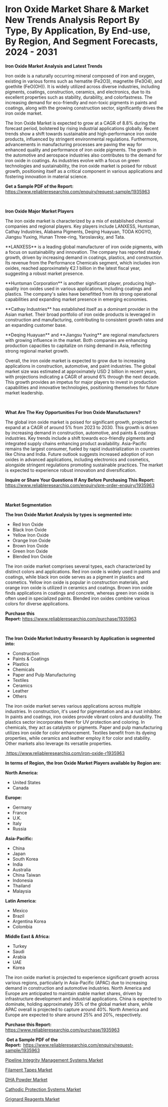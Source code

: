 <p><h1>Iron Oxide Market Share & Market New Trends Analysis Report By Type, By Application, By End-use, By Region, And Segment Forecasts, 2024 - 2031</h1></p><p><strong>Iron Oxide Market Analysis and Latest Trends</strong></p>
<p><p>Iron oxide is a naturally occurring mineral composed of iron and oxygen, existing in various forms such as hematite (Fe2O3), magnetite (Fe3O4), and goethite (FeO(OH)). It is widely utilized across diverse industries, including pigments, coatings, construction, ceramics, and electronics, due to its excellent properties such as stability, durability, and colorfastness. The increasing demand for eco-friendly and non-toxic pigments in paints and coatings, along with the growing construction sector, significantly drives the iron oxide market.</p><p>The Iron Oxide Market is expected to grow at a CAGR of 8.8% during the forecast period, bolstered by rising industrial applications globally. Recent trends show a shift towards sustainable and high-performance iron oxide products, influenced by stringent environmental regulations. Furthermore, advancements in manufacturing processes are paving the way for enhanced quality and performance of iron oxide pigments. The growth in the automotive and aerospace industries also contributes to the demand for iron oxide in coatings. As industries evolve with a focus on green technologies and sustainability, the iron oxide market is poised for robust growth, positioning itself as a critical component in various applications and fostering innovation in material science.</p></p>
<p><strong>Get a Sample PDF of the Report:&nbsp;</strong> <a href="https://www.reliableresearchiq.com/enquiry/request-sample/1935963?utm_campaign=1087&utm_medium=2&utm_source=Github&utm_content=ia&utm_term=14112024&utm_id=iron-oxide">https://www.reliableresearchiq.com/enquiry/request-sample/1935963</a></p>
<p>&nbsp;</p>
<p><strong>Iron Oxide Major Market Players</strong></p>
<p><p>The iron oxide market is characterized by a mix of established chemical companies and regional players. Key players include LANXESS, Huntsman, Cathay Industries, Alabama Pigments, Deqing Huayuan, TODA KOGYO, Jiangsu Yuxing, Hunan Three-ring, Yaroslavsky, and Tata. </p><p>**LANXESS** is a leading global manufacturer of iron oxide pigments, with a focus on sustainability and innovation. The company has reported steady growth, driven by increasing demand in coatings, plastics, and construction. Its revenue from the Performance Chemicals segment, which includes iron oxides, reached approximately €2.1 billion in the latest fiscal year, suggesting a robust market presence.</p><p>**Huntsman Corporation** is another significant player, producing high-quality iron oxides used in various applications, including coatings and plastics. The company's sales have benefitted from its strong operational capabilities and expanding market presence in emerging economies. </p><p>**Cathay Industries** has established itself as a dominant provider in the Asian market. Their broad portfolio of iron oxide products is leveraged in construction and manufacturing, contributing to consistent growth rates and an expanding customer base.</p><p>**Deqing Huayuan** and **Jiangsu Yuxing** are regional manufacturers with growing influence in the market. Both companies are enhancing production capacities to capitalize on rising demand in Asia, reflecting strong regional market growth.</p><p>Overall, the iron oxide market is expected to grow due to increasing applications in construction, automotive, and paint industries. The global market size was estimated at approximately USD 2 billion in recent years, with projections indicating a CAGR of around 6% through the next decade. This growth provides an impetus for major players to invest in production capabilities and innovative technologies, positioning themselves for future market leadership.</p></p>
<p>&nbsp;</p>
<p><strong>What Are The Key Opportunities For Iron Oxide Manufacturers?</strong></p>
<p><p>The global iron oxide market is poised for significant growth, projected to expand at a CAGR of around 5% from 2023 to 2030. This growth is driven by increasing demand in construction, automotive, and paints & coatings industries. Key trends include a shift towards eco-friendly pigments and integrated supply chains enhancing product availability. Asia-Pacific remains the largest consumer, fueled by rapid industrialization in countries like China and India. Future outlook suggests increased adoption of iron oxides in advanced applications, including electronics and cosmetics, alongside stringent regulations promoting sustainable practices. The market is expected to experience robust innovation and diversification.</p></p>
<p><strong>Inquire or Share Your Questions If Any Before Purchasing This Report:</strong> <a href="https://www.reliableresearchiq.com/enquiry/pre-order-enquiry/1935963?utm_campaign=1087&utm_medium=2&utm_source=Github&utm_content=ia&utm_term=14112024&utm_id=iron-oxide">https://www.reliableresearchiq.com/enquiry/pre-order-enquiry/1935963</a></p>
<p>&nbsp;</p>
<p><strong>Market Segmentation</strong></p>
<p><strong>The Iron Oxide Market Analysis by types is segmented into:</strong></p>
<p><ul><li>Red Iron Oxide</li><li>Black Iron Oxide</li><li>Yellow Iron Oxide</li><li>Orange Iron Oxide</li><li>Brown Iron Oxide</li><li>Green Iron Oxide</li><li>Blended Iron Oxide</li></ul></p>
<p><p>The iron oxide market comprises several types, each characterized by distinct colors and applications. Red iron oxide is widely used in paints and coatings, while black iron oxide serves as a pigment in plastics and cosmetics. Yellow iron oxide is popular in construction materials, and orange iron oxide is utilized in ceramics and coatings. Brown iron oxide finds applications in coatings and concrete, whereas green iron oxide is often used in specialized paints. Blended iron oxides combine various colors for diverse applications.</p></p>
<p><strong>Purchase this Report:&nbsp;</strong><a href="https://www.reliableresearchiq.com/purchase/1935963?utm_campaign=1087&utm_medium=2&utm_source=Github&utm_content=ia&utm_term=14112024&utm_id=iron-oxide">https://www.reliableresearchiq.com/purchase/1935963</a></p>
<p>&nbsp;</p>
<p><strong>The Iron Oxide Market Industry Research by Application is segmented into:</strong></p>
<p><ul><li>Construction</li><li>Paints & Coatings</li><li>Plastics</li><li>Chemicals</li><li>Paper and Pulp Manufacturing</li><li>Textiles</li><li>Ceramics</li><li>Leather</li><li>Others</li></ul></p>
<p><p>The iron oxide market serves various applications across multiple industries. In construction, it's used for pigmentation and as a rust inhibitor. In paints and coatings, iron oxides provide vibrant colors and durability. The plastics sector incorporates them for UV protection and coloring. In chemicals, they act as catalysts or pigments. Paper and pulp manufacturing utilizes iron oxide for color enhancement. Textiles benefit from its dyeing properties, while ceramics and leather employ it for color and stability. Other markets also leverage its versatile properties.</p></p>
<p><a href="https://www.reliableresearchiq.com/iron-oxide-r1935963?utm_campaign=1087&utm_medium=2&utm_source=Github&utm_content=ia&utm_term=14112024&utm_id=iron-oxide">&nbsp;https://www.reliableresearchiq.com/iron-oxide-r1935963</a></p>
<p><strong>In terms of Region, the Iron Oxide Market Players available by Region are:</strong></p>
<p>
    <p> <strong> North America: </strong>
        <ul>
            <li>United States</li>
            <li>Canada</li>
        </ul>
        </p> 
    <p> <strong> Europe: </strong>
        <ul>
            <li>Germany</li>
            <li>France</li>
            <li>U.K.</li>
            <li>Italy</li>
            <li>Russia</li>
        </ul>
        </p> 
    <p> <strong> Asia-Pacific: </strong>
        <ul>
            <li>China</li>
            <li>Japan</li>
            <li>South Korea</li>
            <li>India</li>
            <li>Australia</li>
            <li>China Taiwan</li>
            <li>Indonesia</li>
            <li>Thailand</li>
            <li>Malaysia</li>
        </ul>
        </p> 
    <p> <strong> Latin America: </strong>
        <ul>
            <li>Mexico</li>
            <li>Brazil</li>
            <li>Argentina Korea</li>
            <li>Colombia</li>
        </ul>
        </p> 
    <p> <strong> Middle East & Africa: </strong>
        <ul>
            <li>Turkey</li>
            <li>Saudi</li>
            <li>Arabia</li>
            <li>UAE</li>
            <li>Korea</li>
        </ul>
    </p>
    </p>
<p><p>The iron oxide market is projected to experience significant growth across various regions, particularly in Asia-Pacific (APAC) due to increasing demand in construction and automotive industries. North America and Europe are anticipated to maintain stable market shares, driven by infrastructure development and industrial applications. China is expected to dominate, holding approximately 35% of the global market share, while APAC overall is projected to capture around 40%. North America and Europe are expected to share around 25% and 20%, respectively.</p></p>
<p><strong>Purchase this Report: </strong><a href="https://www.reliableresearchiq.com/purchase/1935963?utm_campaign=1087&utm_medium=2&utm_source=Github&utm_content=ia&utm_term=14112024&utm_id=iron-oxide">https://www.reliableresearchiq.com/purchase/1935963</a></p>
<p>&nbsp;<strong>Get a Sample PDF of the Report:&nbsp;&nbsp;</strong><a href="https://www.reliableresearchiq.com/enquiry/request-sample/1935963?utm_campaign=1087&utm_medium=2&utm_source=Github&utm_content=ia&utm_term=14112024&utm_id=iron-oxide">https://www.reliableresearchiq.com/enquiry/request-sample/1935963</a></p>
<p><strong></strong></p>
<p><p><a href="https://issuu.com/reportprime-2/docs/pipeline-integrity-management-syste_ce3c5978e0ca09?utm_campaign=1087&utm_medium=2&utm_source=Github&utm_content=ia&utm_term=14112024&utm_id=iron-oxide">Pipeline Integrity Management Systems Market</a></p><p><a href="https://github.com/Annahawkins697/Market-Research-Report-List-1/blob/main/filament-tapes-market.md?utm_campaign=1087&utm_medium=2&utm_source=Github&utm_content=ia&utm_term=14112024&utm_id=iron-oxide">Filament Tapes Market</a></p><p><a href="https://www.linkedin.com/pulse/trends-global-dha-powder-market-forecast-analysis-2024-8iqjc?utm_campaign=1087&utm_medium=2&utm_source=Github&utm_content=ia&utm_term=14112024&utm_id=iron-oxide">DHA Powder Market</a></p><p><a href="https://issuu.com/reportprime-2/docs/cathodic-protection-systems-market-_4f9a7ef22571b4?utm_campaign=1087&utm_medium=2&utm_source=Github&utm_content=ia&utm_term=14112024&utm_id=iron-oxide">Cathodic Protection Systems Market</a></p><p><a href="https://github.com/rosalee3esue/Market-Research-Report-List-1/blob/main/grignard-reagents-market.md?utm_campaign=1087&utm_medium=2&utm_source=Github&utm_content=ia&utm_term=14112024&utm_id=iron-oxide">Grignard Reagents Market</a></p></p>